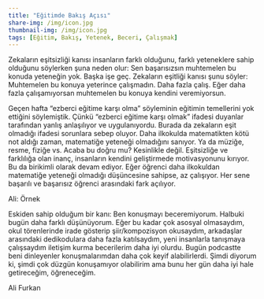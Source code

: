 ```yaml
---
title: "Eğitimde Bakış Açısı"
share-img: /img/icon.jpg
thumbnail-img: /img/icon.jpg
tags: [Eğitim, Bakış, Yetenek, Beceri, Çalışmak]
---
```





Zekaların eşitsizliği kanısı insanların farklı olduğunu, farklı yeteneklere sahip olduğunu söylerken şuna neden olur: Sen başarısızsın muhtemelen bu konuda yeteneğin yok. Başka işe geç. Zekaların eşitliği kanısı şunu söyler: Muhtemelen bu konuya yeterince çalışmadın. Daha fazla çalış. Eğer daha fazla çalışamıyorsan muhtemelen bu konuya kendini veremiyorsun.

Geçen hafta “ezberci eğitime karşı olma” söyleminin eğitimin temellerini yok ettiğini söylemiştik. Çünkü “ezberci eğitime karşı olmak” ifadesi duyanlar tarafından yanlış anlaşılıyor ve uygulanıyordu. Burada da zekaların eşit olmadığı ifadesi sorunlara sebep oluyor. Daha ilkokulda matematikten kötü not aldığı zaman, matematiğe yeteneği olmadığını sanıyor. Ya da müziğe, resme, fiziğe vs. Acaba bu doğru mu? Kesinlikle değil. Eşitsizliğe ve farklılığa olan inanç, insanların kendini geliştirmede motivasyonunu kırıyor. Bu da birikimli olarak devam ediyor. Eğer öğrenci daha ilkokuldan matematiğe yeteneği olmadığı düşüncesine sahipse, az çalışıyor. Her sene başarılı ve başarısız öğrenci arasındaki fark açılıyor. 

Ali: Örnek

Eskiden sahip olduğum bir kanı: Ben konuşmayı beceremiyorum. Halbuki bugün daha farklı düşünüyorum. Eğer bu kadar çok asosyal olmasaydım, okul törenlerinde irade gösterip şiir/kompozisyon okusaydım, arkadaşlar arasındaki dedikodulara daha fazla katılsaydım, yeni insanlarla tanışmaya çalışsaydım iletişim kurma becerilerim daha iyi olurdu. Bugün podcastte beni dinleyenler konuşmalarımdan daha çok keyif alabilirlerdi. Şimdi diyorum ki, şimdi çok düzgün konuşamıyor olabilirim ama bunu her gün daha iyi hale getireceğim, öğreneceğim. 



Ali Furkan
